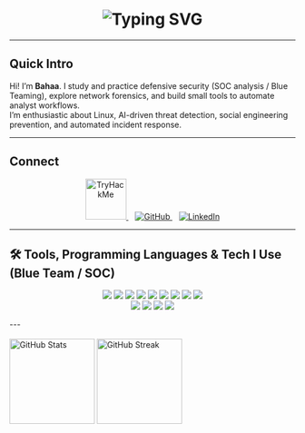 
<div align="center">
  <h1>
    <img src="https://readme-typing-svg.herokuapp.com?font=JetBrains+Mono&size=30&pause=1000&color=C0C0C0&width=435&lines=Hi+There+I'm+Bahaa+%F0%9F%98%8A;SOC+Analyst+in+Training" alt="Typing SVG"/>
  </h1>
</div>

---

## Quick Intro
Hi! I’m **Bahaa**. I study and practice defensive security (SOC analysis / Blue Teaming), explore network forensics, and build small tools to automate analyst workflows.  
I’m enthusiastic about Linux, AI-driven threat detection, social engineering prevention, and automated incident response.

---

## Connect
<p align="center">
  <a href="https://tryhackme.com/p/B4HAA7">
    <img src="https://tryhackme-badges.s3.amazonaws.com/B4HAA7.png" alt="TryHackMe" height="72"/>
  </a>
  &nbsp;&nbsp;
  <a href="https://github.com/88BahaaAdel88">
    <img src="https://img.shields.io/badge/GitHub-100000?style=for-the-badge&logo=github&logoColor=white" alt="GitHub"/>
  </a>
  &nbsp;&nbsp;
  <a href="https://www.linkedin.com/in/bahaa-adel-58948a1b5/">
    <img src="https://img.shields.io/badge/LinkedIn-0077B5?style=for-the-badge&logo=linkedin&logoColor=white" alt="LinkedIn"/>
  </a>
</p>

---

## 🛠 Tools, Programming Languages & Tech I Use (Blue Team / SOC)

<p align="center">
  <img src="https://img.shields.io/badge/Burp_Suite-FF6C37?style=for-the-badge&logo=burp-suite&logoColor=white"/>
  <img src="https://img.shields.io/badge/Wireshark-1679A7?style=for-the-badge&logo=wireshark&logoColor=white"/>
  <img src="https://img.shields.io/badge/Snort-EF3E36?style=for-the-badge&logo=snort&logoColor=white"/>
  <img src="https://img.shields.io/badge/Kali_Linux-268BEE?style=for-the-badge&logo=kalilinux&logoColor=white"/>
  <img src="https://img.shields.io/badge/Suricata-FF0000?style=for-the-badge&logo=suricata&logoColor=white"/>
  <img src="https://img.shields.io/badge/Splunk-000000?style=for-the-badge&logo=splunk&logoColor=white"/>
  <img src="https://img.shields.io/badge/ELK_Stack-005571?style=for-the-badge&logo=elastic-stack&logoColor=white"/>
  <img src="https://img.shields.io/badge/Volatility-800080?style=for-the-badge"/>
  <img src="https://img.shields.io/badge/FTK_Imager-444444?style=for-the-badge"/>
  <br/>
  <img src="https://img.shields.io/badge/Bash-4EAA25?style=for-the-badge&logo=gnu-bash&logoColor=white"/>
  <img src="https://img.shields.io/badge/Arch_Linux-1793D1?style=for-the-badge&logo=arch-linux&logoColor=white"/>
  <img src="https://img.shields.io/badge/Python-3776AB?style=for-the-badge&logo=python&logoColor=white"/>
  <img src="https://img.shields.io/badge/C-00599C?style=for-the-badge&logo=c&logoColor=white"/>
</p>
---
<br/><br/>
<img src="https://github-readme-stats.vercel.app/api?username=88BahaaAdel88&show_icons=true&theme=gotham" alt="GitHub Stats" height="150"/>
<img src="https://github-readme-streak-stats.herokuapp.com/?user=88BahaaAdel88&theme=gotham&hide_border=true" alt="GitHub Streak" height="150"/>


